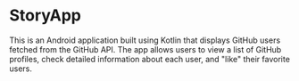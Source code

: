 # StoryApp

This is an Android application built using Kotlin that displays GitHub users fetched from the GitHub API. The app allows users to view a list of GitHub profiles, check detailed information about each user, and "like" their favorite users.

